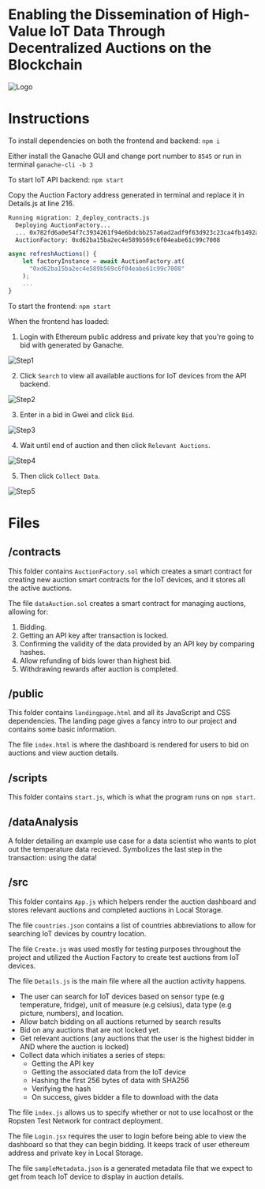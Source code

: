 
# Enabling the Dissemination of High-Value IoT Data Through Decentralized Auctions on the Blockchain

![Logo](https://i.imgur.com/sfpkfud.png)

# Instructions

To install dependencies on both the frontend and backend: `npm i`

Either install the Ganache GUI and change port number to `8545` or run in terminal `ganache-cli -b 3`

To start IoT API backend: `npm start`

Copy the Auction Factory address generated in terminal and replace it in Details.js at line 216.
```bash
Running migration: 2_deploy_contracts.js
  Deploying AuctionFactory...
  ... 0x782fd6a0e54f7c3934261f94e6bdcbb257a6ad2adf9f63d923c23ca4fb1492ab
  AuctionFactory: 0xd62ba15ba2ec4e589b569c6f04eabe61c99c7008
```

```javascript
async refreshAuctions() {
    let factoryInstance = await AuctionFactory.at(
      "0xd62ba15ba2ec4e589b569c6f04eabe61c99c7008"
    );
    ...
}
```

To start the frontend: `npm start`

When the frontend has loaded:
1. Login with Ethereum public address and private key that you're going to bid with generated by Ganache.

![Step1](https://i.imgur.com/vxRbCQI.png)

2. Click `Search` to view all available auctions for IoT devices from the API backend.

![Step2](https://i.imgur.com/VJF2VTP.png)

3. Enter in a bid in Gwei and click `Bid`.

![Step3](https://i.imgur.com/ZEd57nC.png)

4. Wait until end of auction and then click `Relevant Auctions`.

![Step4](https://i.imgur.com/qf7xxjr.png)

5. Then click `Collect Data`.

![Step5](https://i.imgur.com/UEVK3hP.png)

# Files

## /contracts

This folder contains `AuctionFactory.sol` which creates a smart contract for creating new auction smart contracts for the IoT devices, and it stores all the active auctions. 

The file `dataAuction.sol` creates a smart contract for managing auctions, allowing for:
1. Bidding.
2. Getting an API key after transaction is locked.
3. Confirming the validity of the data provided by an API key by comparing hashes.
4. Allow refunding of bids lower than highest bid.
5. Withdrawing rewards after auction is completed.

## /public

This folder contains `landingpage.html` and all its JavaScript and CSS dependencies. The landing page gives a fancy intro to our project and contains some basic information. 

The file `index.html` is where the dashboard is rendered for users to bid on auctions and view auction details.

## /scripts

This folder contains `start.js`, which is what the program runs on `npm start`.

## /dataAnalysis

A folder detailing an example use case for a data scientist who wants to plot out the temperature data recieved. Symbolizes the last step in the transaction: using the data!

## /src

This folder contains `App.js` which helpers render the auction dashboard and stores relevant auctions and completed auctions in Local Storage. 

The file `countries.json` contains a list of countries abbreviations to allow for searching IoT devices by country location.

The file `Create.js` was used mostly for testing purposes throughout the project and utilized the Auction Factory to create test auctions from IoT devices.

The file `Details.js` is the main file where all the auction activity happens. 
- The user can search for IoT devices based on sensor type (e.g temperature, fridge), unit of measure (e.g celsius), data type (e.g picture, numbers), and location.
- Allow batch bidding on all auctions returned by search results
- Bid on any auctions that are not locked yet.
- Get relevant auctions (any auctions that the user is the highest bidder in AND where the auction is locked)
- Collect data which initiates a series of steps: 
  - Getting the API key
  - Getting the associated data from the IoT device
  - Hashing the first 256 bytes of data with SHA256
  - Verifying the hash
  - On success, gives bidder a file to download with the data
  
The file `index.js` allows us to specify whether or not to use localhost or the Ropsten Test Network for contract deployment.

The file `Login.jsx` requires the user to login before being able to view the dashboard so that they can begin bidding. It keeps track of user ethereum address and private key in Local Storage.

The file `sampleMetadata.json` is a generated metadata file that we expect to get from teach IoT device to display in auction details.
